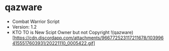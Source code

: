 # qazware
- Combat Warrior Script
- Version: 1.2
- KTO TO is New Scipt Owner but not Copyright
!(qazware)[https://cdn.discordapp.com/attachments/966772523117211678/1039964155517603931/20221110_0005422.gif]
